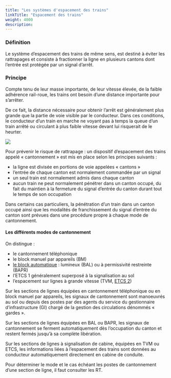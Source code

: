 ```yaml
---
title: "Les systèmes d'espacement des trains"
linkTitle: "Espacement des trains"
weight: 4000
description:
---
```


### Définition

Le système d’espacement des trains de même sens, est destiné à éviter les rattrapages et consiste à fractionner la ligne
en plusieurs cantons dont l’entrée est protégée par un signal d’arrêt.

### Principe

Compte tenu de leur masse importante, de leur vitesse élevée, de la faible adhérence rail-roue, les trains ont besoin
d’une distance importante pour s’arrêter.

De ce fait, la distance nécessaire pour obtenir l’arrêt est généralement plus grande que la partie de voie visible par
le conducteur. Dans ces conditions, le conducteur d’un train en marche ne voyant pas à temps la queue d’un train arrêté
ou circulant à plus faible vitesse devant lui risquerait de le heurter.

![](/osrd-website/images/docs/railway-wiki/signalling/image-078.png)

Pour prévenir le risque de rattrapage : un dispositif d’espacement des trains appelé « cantonnement » est mis en place
selon les principes suivants :
- la ligne est divisée en portions de voie appelées « cantons »
- l’entrée de chaque canton est normalement commandée par un signal
- un seul train est normalement admis dans chaque canton
- aucun train ne peut normalement pénétrer dans un canton occupé, du fait du maintien à la fermeture du signal d’entrée
du canton durant tout le temps de son occupation

Dans certains cas particuliers, la pénétration d’un train dans un canton occupé ainsi que les modalités de
franchissement du signal d’entrée du canton sont prévues dans une procédure propre à chaque mode de cantonnement.

#### Les différents modes de cantonnement

On distingue :
- le cantonnement téléphonique
- le block manuel par appareils (BM)
- [le block automatique](./automatic_block_systems/) : lumineux (BAL) ou à permissivité restreinte (BAPR)
- l’ETCS 1 généralement superposé à la signalisation au sol
- l’espacement sur lignes à grande vitesse (TVM, [ETCS 2](./ertms/))

Sur les sections de lignes équipées en cantonnement téléphonique ou en block manuel par appareils, les signaux de
cantonnement sont manoeuvrés au sol ou depuis des postes par des agents du service du gestionnaire d’infrastructure (GI)
chargé de la gestion des circulations dénommés « gardes ».

Sur les sections de lignes équipées en BAL ou BAPR, les signaux de cantonnement se ferment automatiquement dès
l’occupation du canton et restent fermés jusqu’à sa complète libération.

Sur les sections de lignes à signalisation de cabine, équipées en TVM ou ETCS, les informations liées à l’espacement des
trains sont données au conducteur automatiquement directement en cabine de conduite.

Pour déterminer le mode et le cas échéant les postes de cantonnement d’une section de ligne, il faut consulter les RT.
